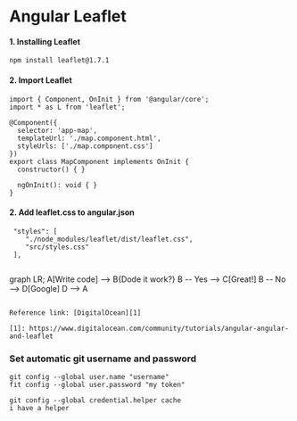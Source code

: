 # Angular Leaflet

#### 1. Installing Leaflet
```
npm install leaflet@1.7.1
```
#### 2. Import Leaflet
```
import { Component, OnInit } from '@angular/core';
import * as L from 'leaflet';

@Component({
  selector: 'app-map',
  templateUrl: './map.component.html',
  styleUrls: ['./map.component.css']
})
export class MapComponent implements OnInit {
  constructor() { }

  ngOnInit(): void { }
}
```

#### 2. Add leaflet.css to angular.json
```
 "styles": [
    "./node_modules/leaflet/dist/leaflet.css",
    "src/styles.css"
 ],
 
```
graph LR;
    A[Write code] --> B{Dode it work?}
    B -- Yes --> C[Great!]
    B -- No --> D[Google]
    D --> A
```

Reference link: [DigitalOcean][1]

[1]: https://www.digitalocean.com/community/tutorials/angular-angular-and-leaflet

```

### Set automatic git username and password
````
git config --global user.name "username"
fit config --global user.password "my token"

git config --global credential.helper cache
i have a helper
